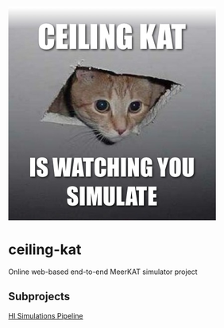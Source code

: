 ![logo](./logo_new.jpg)

# ceiling-kat

Online web-based end-to-end MeerKAT simulator project

## Subprojects

[HI Simulations Pipeline](https://github.com/ska-sa/ceiling-kat/wiki/HI-simulations)
